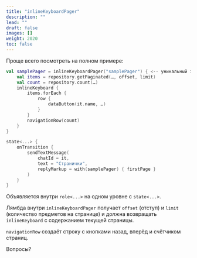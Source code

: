 ```yaml
---
title: "inlineKeyboardPager"
description: ""
lead: ""
draft: false
images: []
weight: 2020
toc: false
---
```


Проще всего посмотреть на полном примере:

```kotlin
val samplePager = inlineKeyboardPager("samplePager") { <-- уникальный id
    val items = repository.getPaginated(…, offset, limit)
    val count = repository.count(…)
    inlineKeyboard {
        items.forEach {
            row {
                dataButton(it.name, …)
            }
        }
        navigationRow(count)
    }
}

state<...> {
    onTransition {
        sendTextMessage(
            chatId = it, 
            text = "Странички", 
            replyMarkup = with(samplePager) { firstPage }
        )
    }
}
```

Объявляется внутри `role<...>` на одном уровне с `state<...>`.

Лямбда внутри `inlineKeyboardPager` получает `offset` (отступ) и `limit` (количество предметов на странице) и должна возвращать `inlineKeyboard`
с содержанием текущей страницы.

`navigationRow` создаёт строку с кнопками назад, вперёд и счётчиком страниц.

Вопросы?
 
